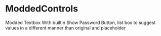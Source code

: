 # ModdedControls
Modded Textbox With builtin Show Password Button, list box to suggest values in a different manner than original and placeholder




